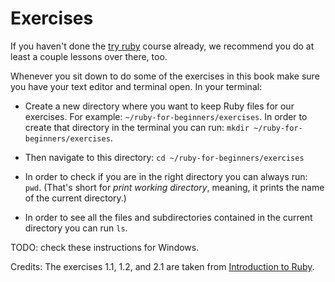 # Exercises

If you haven't done the [try ruby](http://tryruby.org) course already, we
recommend you do at least a couple lessons over there, too.

Whenever you sit down to do some of the exercises in this book make sure you
have your text editor and terminal open. In your terminal:

* Create a new directory where you want to keep Ruby files for our exercises. For
  example: `~/ruby-for-beginners/exercises`. In
  order to create that directory in the terminal you can run: `mkdir
  ~/ruby-for-beginners/exercises`.

* Then navigate to this directory: `cd ~/ruby-for-beginners/exercises`

* In order to check if you are in the right directory you can always run:
  `pwd`. (That's short for *print working directory*, meaning, it prints the name
  of the current directory.)

* In order to see all the files and subdirectories contained in the current
  directory you can run `ls`.

TODO: check these instructions for Windows.

<p class='credits'>
  Credits: The exercises 1.1, 1.2, and 2.1 are taken from
  <a href="http://www.ruby-doc.org/docs/Tutorial/part_01/first_steps.html">Introduction to Ruby</a>.
<p>
